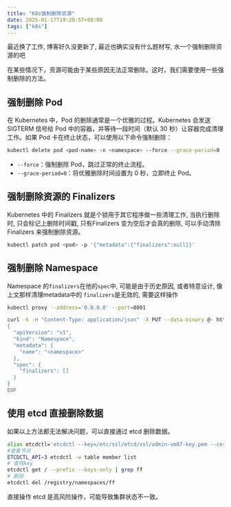 ```yaml
---
title: "K8s强制删除资源"
date: 2025-01-17T19:20:57+08:00
tags: ["k8s"]
---
```


最近换了工作, 博客好久没更新了, 最近也确实没有什么题材写, 水一个强制删除资源的吧

在某些情况下，资源可能由于某些原因无法正常删除。这时，我们需要使用一些强制删除的方法。

## 强制删除 Pod

在 Kubernetes 中，Pod 的删除通常是一个优雅的过程。Kubernetes 会发送 SIGTERM 信号给 Pod 中的容器，并等待一段时间（默认 30 秒）让容器完成清理工作。如果 Pod 卡在终止状态，可以使用以下命令强制删除：

```bash
kubectl delete pod <pod-name> -n <namespace> --force --grace-period=0
```

- `--force`：强制删除 Pod，跳过正常的终止流程。
- `--grace-period=0`：将优雅删除时间设置为 0 秒，立即终止 Pod。

## 强制删除资源的 Finalizers

Kubernetes 中的 Finalizers 就是个锁用于其它程序做一些清理工作, 当执行删除时, 只会标记上删除时间戳, 只有Finalizers 变为空后才会真的删除, 可以手动清除 Finalizers 来强制删除资源。

```bash
kubectl patch pod <pod> -p '{"metadata":{"finalizers":null}}'
```

## 强制删除 Namespace

Namespace 的`finalizers`在他的`spec`中, 可能是由于历史原因, 或者特意设计, 像上文那样清理metadata中的 `finalizers`是无效的,  需要这样操作

```bash
kubectl proxy --address='0.0.0.0' --port=8001
```

```bash
curl -k -H "Content-Type: application/json" -X PUT --data-binary @- http://127.0.0.1:8001/api/v1/namespaces/<namespace>/finalize <<EOF
{
  "apiVersion": "v1",
  "kind": "Namespace",
  "metadata": {
    "name": "<namespace>"
  },
  "spec": {
    "finalizers": []
  }
}
EOF
```

## 使用 etcd 直接删除数据

如果以上方法都无法解决问题，可以直接通过 etcd 删除数据。

```bash
alias etcdctl='etcdctl --key=/etc/ssl/etcd/ssl/admin-vm87-key.pem --cert=/etc/ssl/etcd/ssl/admin-vm87.pem --cacert=/etc/ssl/etcd/ssl/ca.pem --endpoints 192.168.50.28:2379'
#查看节点
ETCDCTL_API=3 etcdctl -w table member list
# 查找key
etcdctl get / --prefix --keys-only | grep ff
# 删除
etcdctl del /registry/namespaces/ff
```

直接操作 etcd 是高风险操作，可能导致集群状态不一致。

